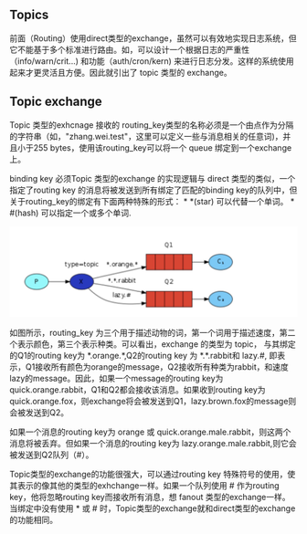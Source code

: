 ## Topics

前面（Routing）使用direct类型的exchange，虽然可以有效地实现日志系统，但它不能基于多个标准进行路由。如，可以设计一个根据日志的严重性（info/warn/crit...) 和功能（auth/cron/kern) 来进行日志分发。这样的系统使用起来才更灵活且方便。因此就引出了 topic 类型的 exchange。

## Topic exchange
Topic 类型的exhcnage 接收的 routing_key类型的名称必须是一个由点作为分隔的字符串（如，"zhang.wei.test"，这里可以定义一些与消息相关的任意词)，并且小于255 bytes，使用该routing_key可以将一个 queue 绑定到一个exchange上。

binding key 必须Topic 类型的exchange 的实现逻辑与 direct 类型的类似，一个指定了routing key 的消息将被发送到所有绑定了匹配的binding key的队列中，但关于routing_key的绑定有下面两种特殊的形式：
    * *(star) 可以代替一个单词。
    * #(hash) 可以指定一个或多个单词.
  
![avatar](./picture/image1.png)

如图所示，routing_key 为三个用于描述动物的词，第一个词用于描述速度，第二个表示颜色，第三个表示种类。可以看出，exchange 的类型为 topic， 与其绑定的Q1的routing key为 *.orange.\*,Q2的routing key 为 \*.\*.rabbit和 lazy.#,	即表示，Q1接收所有颜色为orange的message，Q2接收所有种类为rabbit，和速度lazy的message。因此，如果一个message的routing key为 quick.orange.rabbit，Q1和Q2都会接收该消息。如果收到routing key为 quick.orange.fox，则exchange将会被发送到Q1，lazy.brown.fox的message则会被发送到Q2。

如果一个消息的routing key为 orange 或 quick.orange.male.rabbit，则这两个消息将被丢弃。但如果一个消息的routing key为 lazy.orange.male.rabbit,则它会被发送到Q2队列（#）。

Topic类型的exchange的功能很强大，可以通过routing key 特殊符号的使用，使其表示的像其他的类型的exhchange一样。如果一个队列使用 # 作为routing key，他将忽略routing key而接收所有消息，想 fanout 类型的exchange一样。 当绑定中没有使用 * 或 # 时，Topic类型的exchange就和direct类型的exchange的功能相同。


